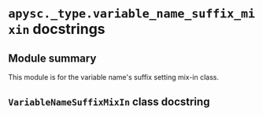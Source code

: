 # `apysc._type.variable_name_suffix_mixin` docstrings

## Module summary

This module is for the variable name's suffix setting mix-in class.

## `VariableNameSuffixMixIn` class docstring